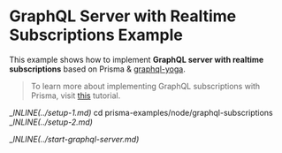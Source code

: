 # GraphQL Server with Realtime Subscriptions Example

This example shows how to implement **GraphQL server with realtime subscriptions** based on Prisma & [graphql-yoga](https://github.com/prisma/graphql-yoga).

> To learn more about implementing GraphQL subscriptions with Prisma, visit [this](https://www.prisma.io/tutorials/build-a-realtime-graphql-server-with-subscriptions-ct11/) tutorial.

__INLINE(../_setup-1.md)__
cd prisma-examples/node/graphql-subscriptions
__INLINE(../_setup-2.md)__

__INLINE(../_start-graphql-server.md)__